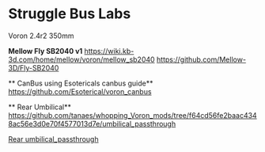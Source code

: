 # Struggle Bus Labs
 Voron 2.4r2 350mm

 **Mellow Fly SB2040 v1**
 https://wiki.kb-3d.com/home/mellow/voron/mellow_sb2040
 https://github.com/Mellow-3D/Fly-SB2040
 
** CanBus using Esotericals canbus guide**
 https://github.com/Esoterical/voron_canbus
 
** Rear Umbilical**
 https://github.com/tanaes/whopping_Voron_mods/tree/f64cd56fe2baac4348ac56e3d0e70f4577013d7e/umbilical_passthrough


[Rear umbilical_passthrough](https://github.com/tanaes/whopping_Voron_mods/tree/f64cd56fe2baac4348ac56e3d0e70f4577013d7e/umbilical_passthrough)
